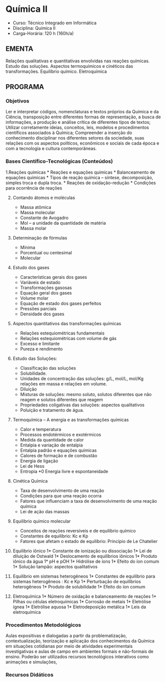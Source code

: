 # Química II 


* Curso: Técnico Integrado em Informática
* Disciplina: Química II
* Carga-Horária: 120 h (160h/a)

## EMENTA

Relações qualitativas e quantitativas envolvidas nas reações químicas. Estudo das soluções. Aspectos
termoquímicos e cinéticos das transformações. Equilíbrio químico. Eletroquímica

## PROGRAMA
### Objetivos

Ler e interpretar códigos, nomenclaturas e textos próprios da Química e da Ciência, transposição entre diferentes
formas de representação, a busca de informações, a produção e análise crítica de diferentes tipos de textos;
Utilizar corretamente ideias, conceitos, leis, modelos e procedimentos científicos associados à Química;
Compreender a inserção do conhecimento disciplinar nos diferentes setores da sociedade, suas relações com os
aspectos políticos, econômicos e sociais de cada época e com a tecnologia e cultura contemporâneas.

### Bases Científico-Tecnológicas (Conteúdos)

1.Reações químicas
    * Reações e equações químicas
    * Balanceamento de equações químicas
    * Tipos de reação química – síntese, decomposição, simples troca e dupla troca.
    * Reações de oxidação-redução
    * Condições para ocorrência de reações

2.   Contando átomos e moléculas
     * Massa atômica
     * Massa molecular
     * Constante de Avogadro
     * Mol – a unidade da quantidade de matéria
     * Massa molar

3.   Determinação de fórmulas
     * Mínima
     * Porcentual ou centesimal
     * Molecular

4.   Estudo dos gases
     * Características gerais dos gases
     * Variáveis de estado
     * Transformações gasosas
     * Equação geral dos gases
     * Volume molar
     * Equação de estado dos gases perfeitos
     * Pressões parciais
     * Densidade dos gases

5.   Aspectos quantitativos das transformações químicas
     * Relações estequiométricas fundamentais
     * Relações estequiométricas com volume de gás
     * Excesso e limitante
     * Pureza e rendimento

6. Estudo das Soluções:
   * Classificação das soluções
   * Solubilidade.
   * Unidades de concentração das soluções: g/L, mol/L, mol/Kg relações em massa e relações em volume.
   * Diluição
   * Misturas de soluções: mesmo soluto, solutos diferentes que não reagem e solutos diferentes que reagem
   * Propriedades coligativas das soluções: aspectos qualitativos
   * Poluição e tratamento de água.

7. Termoquímica – A energia e as transformações químicas
   * Calor e temperatura
   * Processos endotérmicos e exotérmicos
   * Medida da quantidade de calor
   * Entalpia e variação de entalpia
   * Entalpia padrão e equações químicas
   * Calores de formação e de combustão
   * Energia de ligação
   * Lei de Hess
   * Entropia
   *0 Energia livre e espontaneidade

8. Cinética Química
   * Taxa de desenvolvimento de uma reação
   * Condições para que uma reação ocorra
   * Fatores que influenciam a taxa de desenvolvimento de uma reação química
   * Lei de ação das massas

9. Equilíbrio químico molecular
   * Conceitos de reações reversíveis e de equilíbrio químico
   * Constantes de equilíbrio: Kc e Kp
   * Fatores que afetam o estado de equilíbrio: Princípio de Le Chatelier

10. Equilíbrio iônico
    1* Constante de ionização ou dissociação
    1* Lei de diluição de Ostwald
    1* Deslocamento de equilíbrios iônicos
    1* Produto iônico da água
    1* pH e pOH
    1* Hidrólise de íons
    1* Efeito do íon comum
    1* Solução tampão: aspectos qualitativos

11. Equilíbrio em sistemas heterogêneos
    1* Constantes de equilíbrio para sistemas heterogêneos : Kc e Kp
    1* Perturbação de equilíbrios heterogêneos
    1* Produto de solubilidade
    1* Efeito do íon comum

12. Eletroquímica
    1* Número de oxidação e balanceamento de reações
    1* Pilhas ou células eletroquímicas
    1* Corrosão de metais
    1* Eletrólise ígnea
    1* Eletrólise aquosa
    1* Eletrodeposição metálica
    1* Leis da eletroquímica
### Procedimentos Metodológicos

Aulas expositivas e dialogadas a partir da problematização, contextualização, teorização e aplicação dos
conhecimentos da Química em situações cotidianas por meio de atividades experimentais investigativas e aulas
de campo em ambientes formais e não-formais de ensino. Poderão ser utilizados recursos tecnológicos interativos
como animações e simulações,

### Recursos Didáticos
